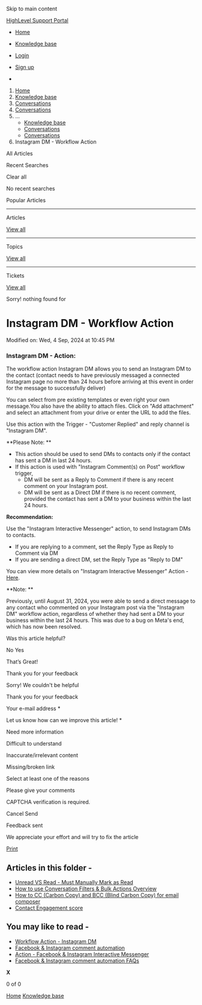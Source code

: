 Skip to main content

[ HighLevel Support Portal ](https://help.gohighlevel.com)

  * [ Home ](/support/home)
  * [ Knowledge base ](/support/solutions)

  * [Login](/support/login)
  * [Sign up](/support/signup)
  * 

  1. [Home](/support/home)
  2. [Knowledge base](/support/solutions)
  3. [Conversations](/support/solutions/48000449587)
  4. [Conversations](/support/solutions/folders/48000666160)
  5. ... 
     * [Knowledge base](/support/solutions)
     * [Conversations](/support/solutions/48000449587)
     * [Conversations](/support/solutions/folders/48000666160)
  6. Instagram DM - Workflow Action

All  Articles 

Recent Searches

Clear all

No recent searches

Popular Articles

* * *

Articles

[View all](/support/search/solutions)

* * *

Topics

[View all](/support/search/topics)

* * *

Tickets

[View all](/support/search/tickets)

Sorry! nothing found for   

# Instagram DM - Workflow Action

Modified on: Wed, 4 Sep, 2024 at 10:45 PM

### **Instagram DM - Action:**

The workflow action Instagram DM allows you to send an Instagram DM to the contact (contact needs to have previously messaged a connected Instagram page no more than 24 hours before arriving at this event in order for the message to successfully deliver)

You can select from pre existing templates or even right your own message.You also have the ability to attach files. Click on "Add attachment" and select an attachment from your drive or enter the URL to add the files.

Use this action with the Trigger - "Customer Replied" and reply channel is "Instagram DM". 

**Please Note:  **

  * This action should be used to send DMs to contacts only if the contact has sent a DM in last 24 hours. 
  * If this action is used with "Instagram Comment(s) on Post" workflow trigger, 
    * DM will be sent as a Reply to Comment if there is any recent comment on your Instagram post.
    * DM will be sent as a Direct DM if there is no recent comment, provided the contact has sent a DM to your business within the last 24 hours.

**Recommendation:**

Use the "Instagram Interactive Messenger" action, to send Instagram DMs to contacts.  

  * If you are replying to a comment, set the Reply Type as Reply to Comment via DM
  * If you are sending a direct DM, set the Reply Type as "Reply to DM" 

You can view more details on "Instagram Interactive Messenger" Action - [Here](https://help.leadconnectorhq.com/support/solutions/articles/155000002188-facebook-instagram-interactive-messenger).

**Note:  **

Previously, until August 31, 2024, you were able to send a direct message to any contact who commented on your Instagram post via the "Instagram DM" workflow action, regardless of whether they had sent a DM to your business within the last 24 hours. This was due to a bug on Meta's end, which has now been resolved.

Was this article helpful?

No  Yes 

That’s Great!

Thank you for your feedback

Sorry! We couldn't be helpful

Thank you for your feedback

Your e-mail address *

Let us know how can we improve this article! *

Need more information 

Difficult to understand 

Inaccurate/irrelevant content 

Missing/broken link 

Select at least one of the reasons 

Please give your comments 

CAPTCHA verification is required. 

Cancel  Send 

Feedback sent

We appreciate your effort and will try to fix the article

[Print](javascript:print\(\))

## Articles in this folder -

  * [Unread VS Read - Must Manually Mark as Read](/support/solutions/articles/48000980858-unread-vs-read-must-manually-mark-as-read)
  * [How to use Conversation Filters & Bulk Actions Overview](/support/solutions/articles/48001222121-how-to-use-conversation-filters-bulk-actions-overview)
  * [How to CC (Carbon Copy) and BCC (Blind Carbon Copy) for email composer](/support/solutions/articles/155000000444-how-to-cc-carbon-copy-and-bcc-blind-carbon-copy-for-email-composer)
  * [Contact Engagement score](/support/solutions/articles/155000001251-contact-engagement-score)

## You may like to read -

  * [Workflow Action - Instagram DM](/support/solutions/articles/155000003293-workflow-action-instagram-dm)
  * [Facebook & Instagram comment automation](/support/solutions/articles/155000002055-facebook-instagram-comment-automation)
  * [Action - Facebook & Instagram Interactive Messenger](/support/solutions/articles/155000003301-action-facebook-instagram-interactive-messenger)
  * [Facebook & Instagram comment automation FAQs](/support/solutions/articles/155000002180-facebook-instagram-comment-automation-faqs)

**X**

0 of 0 []()

[Home](/support/home) [Knowledge base](/support/solutions)
